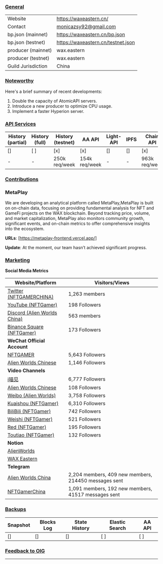 ### <ins>General</ins>

|  |  |
| --- | --- |
| Website | https://waxeastern.cn/|
| Contact | monicazsy92@gmail.com |
| bp.json (mainnet) | https://waxeastern.cn/bp.json |
| bp.json (testnet) | https://waxeastern.cn/testnet.json|
| producer (mainnet) | wax.eastern |
| producer (testnet) | wax.eastern |
| Guild Jurisdiction | China |

### <ins>Noteworthy</ins>

Here's a brief summary of recent developments:


1. Double the capacity of AtomicAPI servers.
2. Introduce a new producer to optimize CPU usage.
3. Implement a faster Hyperion server.

### <ins>API Services</ins>

| History (partial) | History (full) | History (testnet) | AA API | Light-API  | IPFS |Chain API |
|--------|--------|--------|--------|--------|--------|--------|
| [] | [ ] | [x] | [x] | [] | [] |  [x] |
| - | - |  250k req/week | 154k req/week |- | - |  963k req/week|


### <ins>Contributions</ins>

### MetaPlay

We are developing an analytical platform called MetaPlay,MetaPlay is built on on-chain data, focusing on providing fundamental analysis for NFT and GameFi projects on the WAX blockchain. Beyond tracking price, volume, and market capitalization, MetaPlay also monitors community growth, significant events, and on-chain metrics to offer comprehensive insights into the ecosystem.

**URLs**: [https://metaplay-frontend.vercel.app/]

**Update**: 
At the moment, our team hasn’t achieved significant progress.


### <ins>Marketing</ins>

**Social Media Metrics**

| Website/Platform | Visitors/Views |
| ---------------- | --------------- |
| [Twitter (NFTGAMERCHINA)](https://x.com/NFTGAMERCHINA) | 1,263 members |
| [YouTube (NFTGamer)](https://www.youtube.com/@nftgamer2225) | 198 Followers |
| [Discord (Alien Worlds China)](https://discord.gg/HaGdzwwt4b) | 563 members |
| [Binance Square (NFTGamer)](https://www.binance.com/zh-CN/square/profile/Square-Creator-486d43093) | 173 Followers |
| **WeChat Official Account** | |
| [NFTGAMER](https://mp.weixin.qq.com/s/rtHpkmXFJhQvm3rIGJs9_g) | 5,643 Followers |
| [Alien Worlds Chinese](https://mp.weixin.qq.com/s/k70iYMn0JZLtzfkNVJhemQ) | 1,146 Followers |
| **Video Channels** | |
| [i喵见](https://weixin.qq.com/sph/AbMncT) | 6,777 Followers |
| [Alien Worlds Chinese](https://weixin.qq.com/sph/AOdVCC) | 108 Followers |
| [Weibo (Alien Worlds)](https://weibo.com/u/7584097275) | 3,758 Followers |
| [Kuaishou (NFTGamer)](https://www.kuaishou.com/profile/3xnvv6pazy2f5e4) | 6,310 Followers |
| [BiliBili (NFTGamer)](https://space.bilibili.com/18921900) | 742 Followers |
| [Weishi (NFTGamer)](https://video.weishi.qq.com/as4MOFyY) | 521 Followers |
| [Red (NFTGamer)](https://www.xiaohongshu.com/user/profile/5f36a24900000000010009f3?xhsshare=CopyLink&appuid=5f36a24900000000010009f3&apptime=1702363719) | 195 Followers |
| [Toutiao (NFTGamer)](https://www.toutiao.com/c/user/token/MS4wLjABAAAAXatKWY0ySD8jcwQ8ivw_xnxmDuu1P7yQlY0dbBpeYNyjutaRm309OLnqiDL4EaJF/) | 132 Followers |
| **Notion** | |
| [AlienWorlds](https://bit.ly/AlienWorldsCN) | |
| [WAX Eastern](https://www.notion.so/waxeastern/WAX-Eastern-d8c65f7fab4740539891d2bcfce72ed5) | |
| **Telegram** | |
| [Alien Worlds China](https://t.me/alienworldschina) | 2,204 members, 409 new members,  214450 messages sent |
| [NFTGamerChina](https://t.me/NFTGamerChina) | 1,091 members, 192 new members, 41517 messages sent |

### <ins>Backups </ins>

| Snapshot | Blocks Log | State History | Elastic Search | AA API |
|--------|--------|--------|--------|--------|
| [] | [] | [] | [ ] | [ ] |


### <ins>Feedback to OIG</ins>


----

